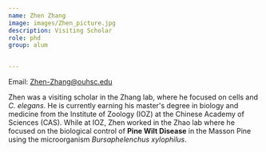 ```yaml
---
name: Zhen Zhang
image: images/Zhen_picture.jpg
description: Visiting Scholar
role: phd
group: alum


---
```

Email: Zhen-Zhang@ouhsc.edu

Zhen was a visiting scholar in the Zhang lab, where he focused on cells and *C. elegans*. He is currently earning his master's degree in biology and medicine from the Institute of Zoology (IOZ) at the Chinese Academy of Sciences (CAS). While at IOZ, Zhen worked in the Zhao lab where he focused on the biological control of **Pine Wilt Disease** in the Masson Pine using the microorganism *Bursaphelenchus xylophilus*.

